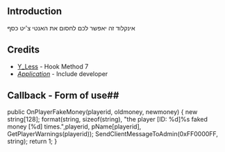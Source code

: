 ## Introduction ##
אינקלוד זה יאפשר לכם לחסום את האנטי צ'יט כסף

## Credits ##
* [Y_Less](http://forum.sa-mp.com/showthread.php?t=441293) - Hook Method 7
* [_Application_](http://www.fxp.co.il/member.php?u=782565) - Include developer

## Callback - Form of use##

public OnPlayerFakeMoney(playerid, oldmoney, newmoney)
{
	new string[128];
 	format(string, sizeof(string), "the player [ID: %d]%s faked money [%d] times.",playerid, pName[playerid], GetPlayerWarnings(playerid));
  	SendClientMessageToAdmin(0xFF0000FF, string);
	return 1;
}
